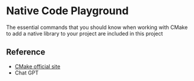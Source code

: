 # Native Code Playground
The essential commands that you should know when working with CMake to add a native library to your project are included in this project

## Reference
- [CMake official site](https://cmake.org/cmake/help/latest/index.html)
- Chat GPT
